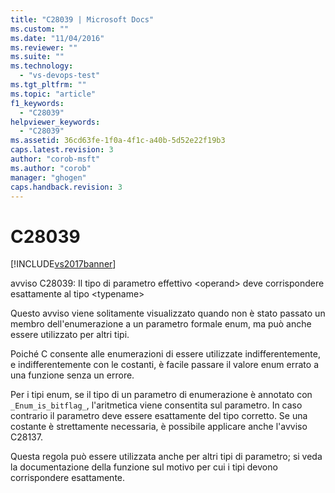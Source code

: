 ```yaml
---
title: "C28039 | Microsoft Docs"
ms.custom: ""
ms.date: "11/04/2016"
ms.reviewer: ""
ms.suite: ""
ms.technology: 
  - "vs-devops-test"
ms.tgt_pltfrm: ""
ms.topic: "article"
f1_keywords: 
  - "C28039"
helpviewer_keywords: 
  - "C28039"
ms.assetid: 36cd63fe-1f0a-4f1c-a40b-5d52e22f19b3
caps.latest.revision: 3
author: "corob-msft"
ms.author: "corob"
manager: "ghogen"
caps.handback.revision: 3
---
```

# C28039
[!INCLUDE[vs2017banner](../code-quality/includes/vs2017banner.md)]

avviso C28039: Il tipo di parametro effettivo \<operand\> deve corrispondere esattamente al tipo \<typename\>  
  
 Questo avviso viene solitamente visualizzato quando non è stato passato un membro dell'enumerazione a un parametro formale enum, ma può anche essere utilizzato per altri tipi.  
  
 Poiché C consente alle enumerazioni di essere utilizzate indifferentemente, e indifferentemente con le costanti, è facile passare il valore enum errato a una funzione senza un errore.  
  
 Per i tipi enum, se il tipo di un parametro di enumerazione è annotato con `_Enum_is_bitflag_`, l'aritmetica viene consentita sul parametro.  In caso contrario il parametro deve essere esattamente del tipo corretto.  Se una costante è strettamente necessaria, è possibile applicare anche l'avviso C28137.  
  
 Questa regola può essere utilizzata anche per altri tipi di parametro; si veda la documentazione della funzione sul motivo per cui i tipi devono corrispondere esattamente.